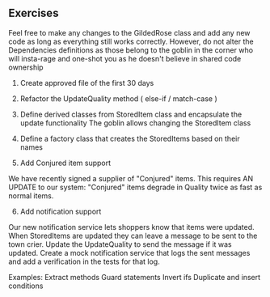 Exercises
---------

Feel free to make any changes to the GildedRose class and add any new code as long as everything still works correctly. 
However, do not alter the Dependencies definitions as those belong to the goblin in the corner who will insta-rage and one-shot you as he doesn't believe in shared code ownership 

1. Create approved file of the first 30 days
2. Refactor the UpdateQuality method ( else-if / match-case ) 
3. Define derived classes from StoredItem class and encapsulate the update functionality
The goblin allows changing the StoredItem class

4. Define a factory class that creates the StoredItems based on their names
5. Add Conjured item support

We have recently signed a supplier of "Conjured" items. This requires AN UPDATE to our system:
"Conjured" items degrade in Quality twice as fast as normal items.

       
6. Add notification support

Our new notification service lets shoppers know that items were updated. When StoredItems are updated they can leave a message to be sent to the town crier.
Update the UpdateQuality to send the message if it was updated. Create a mock notification service that logs the sent messages and add a verification in the tests for that log.
	

Examples:
Extract methods
Guard statements
Invert ifs
Duplicate and insert conditions
